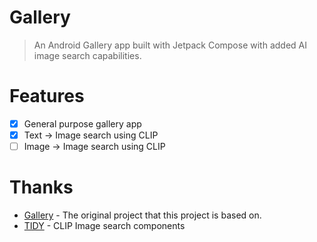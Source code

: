 # Gallery
> An Android Gallery app built with Jetpack Compose with added AI image search capabilities.

# Features
- [x] General purpose gallery app
- [x] Text -> Image search using CLIP
- [ ] Image -> Image search using CLIP

# Thanks
- [Gallery](https://github.com/IacobIonut01/Gallery) - The original project that this project is based on.
- [TIDY](https://github.com/slavabarkov/tidy) - CLIP Image search components